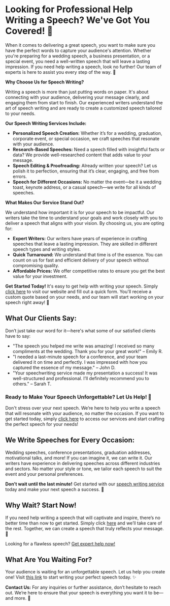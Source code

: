 # Looking for Professional Help Writing a Speech? We've Got You Covered! 🎤

When it comes to delivering a great speech, you want to make sure you have the perfect words to capture your audience's attention. Whether you're preparing for a wedding speech, a business presentation, or a special event, you need a well-written speech that will leave a lasting impression. If you need help writing a speech, look no further! Our team of experts is here to assist you every step of the way. 💬

**Why Choose Us for Speech Writing?**

Writing a speech is more than just putting words on paper. It's about connecting with your audience, delivering your message clearly, and engaging them from start to finish. Our experienced writers understand the art of speech writing and are ready to create a customized speech tailored to your needs.

**Our Speech Writing Services Include:**

- **Personalized Speech Creation:** Whether it’s for a wedding, graduation, corporate event, or special occasion, we craft speeches that resonate with your audience.
- **Research-Based Speeches:** Need a speech filled with insightful facts or data? We provide well-researched content that adds value to your message.
- **Speech Editing & Proofreading:** Already written your speech? Let us polish it to perfection, ensuring that it’s clear, engaging, and free from errors.
- **Speech for Different Occasions:** No matter the event—be it a wedding toast, keynote address, or a casual speech—we write for all kinds of speeches.

**What Makes Our Service Stand Out?**

We understand how important it is for your speech to be impactful. Our writers take the time to understand your goals and work closely with you to deliver a speech that aligns with your vision. By choosing us, you are opting for:

- **Expert Writers:** Our writers have years of experience in crafting speeches that leave a lasting impression. They are skilled in different speech types and writing styles.
- **Quick Turnaround:** We understand that time is of the essence. You can count on us for fast and efficient delivery of your speech without compromising quality.
- **Affordable Prices:** We offer competitive rates to ensure you get the best value for your investment.

**Get Started Today!** It's easy to get help with writing your speech. Simply [click here](https://tinyurl.com/topessay?keyword=help+writing+a+speech) to visit our website and fill out a quick form. You'll receive a custom quote based on your needs, and our team will start working on your speech right away! 🎯

## What Our Clients Say:

Don’t just take our word for it—here's what some of our satisfied clients have to say:

- "The speech you helped me write was amazing! I received so many compliments at the wedding. Thank you for your great work!" – Emily R.
- "I needed a last-minute speech for a conference, and your team delivered it on time and perfectly. I was impressed with how you captured the essence of my message." – John D.
- "Your speechwriting service made my presentation a success! It was well-structured and professional. I’ll definitely recommend you to others." – Sarah T.

### Ready to Make Your Speech Unforgettable? Let Us Help! 🎉

Don't stress over your next speech. We’re here to help you write a speech that will resonate with your audience, no matter the occasion. If you want to get started today, simply [click here](https://tinyurl.com/topessay?keyword=help+writing+a+speech) to access our services and start crafting the perfect speech for your needs!

## We Write Speeches for Every Occasion:

Wedding speeches, conference presentations, graduation addresses, motivational talks, and more! If you can imagine it, we can write it. Our writers have experience in delivering speeches across different industries and sectors. No matter your style or tone, we tailor each speech to suit the event and your personal preferences.

**Don’t wait until the last minute!** Get started with our [speech writing service](https://tinyurl.com/topessay?keyword=help+writing+a+speech) today and make your next speech a success. 🌟

## Why Wait? Start Now!

If you need help writing a speech that will captivate and inspire, there’s no better time than now to get started. Simply click [here](https://tinyurl.com/topessay?keyword=help+writing+a+speech) and we’ll take care of the rest. Together, we can create a speech that truly reflects your message. 📝

Looking for a flawless speech? [Get expert help now!](https://tinyurl.com/topessay?keyword=help+writing+a+speech)

## What Are You Waiting For?

Your audience is waiting for an unforgettable speech. Let us help you create one! Visit [this link](https://tinyurl.com/topessay?keyword=help+writing+a+speech) to start writing your perfect speech today. ✨

**Contact Us:** For any inquiries or further assistance, don’t hesitate to reach out. We’re here to ensure that your speech is everything you want it to be—and more. 🌟
